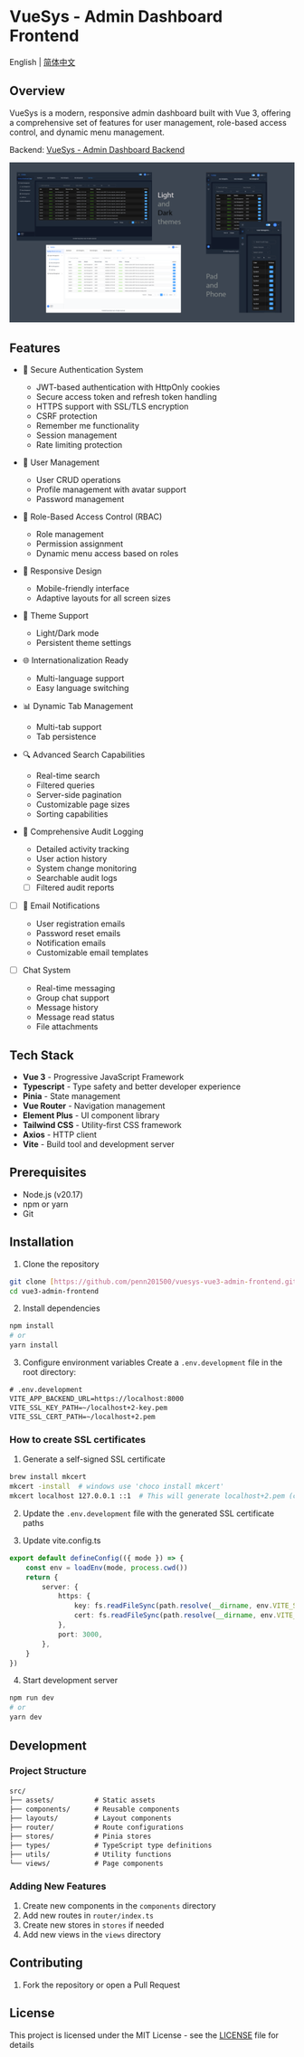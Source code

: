 # VueSys - Admin Dashboard Frontend

English | [简体中文](./README_CN.md)

## Overview

VueSys is a modern, responsive admin dashboard built with Vue 3, offering a comprehensive set of features for user management, role-based access control, and dynamic menu management.

Backend: [VueSys - Admin Dashboard Backend](https://github.com/penn201500/vuesys-django-admin-backend)

![VueSys - Admin Dashboard](./public/vuesys.png)


## Features

-   🔐 Secure Authentication System
    -   JWT-based authentication with HttpOnly cookies
    -   Secure access token and refresh token handling
    -   HTTPS support with SSL/TLS encryption
    -   CSRF protection
    -   Remember me functionality
    -   Session management
    -   Rate limiting protection
-   👥 User Management
    -   User CRUD operations
    -   Profile management with avatar support
    -   Password management
-   🔑 Role-Based Access Control (RBAC)
    -   Role management
    -   Permission assignment
    -   Dynamic menu access based on roles
-   📱 Responsive Design
    -   Mobile-friendly interface
    -   Adaptive layouts for all screen sizes
-   🎨 Theme Support
    -   Light/Dark mode
    -   Persistent theme settings
-   🌐 Internationalization Ready
    -   Multi-language support
    -   Easy language switching
-   📊 Dynamic Tab Management
    -   Multi-tab support
    -   Tab persistence
-   🔍 Advanced Search Capabilities

    -   Real-time search
    -   Filtered queries
    -   Server-side pagination
    -   Customizable page sizes
    -   Sorting capabilities

-   📝 Comprehensive Audit Logging
    -   Detailed activity tracking
    -   User action history
    -   System change monitoring
    -   Searchable audit logs
    - [ ] Filtered audit reports

- [ ] 📧 Email Notifications
    -   User registration emails
    -   Password reset emails
    -   Notification emails
    -   Customizable email templates

- [ ] Chat System
    -   Real-time messaging
    -   Group chat support
    -   Message history
    -   Message read status
    -   File attachments

## Tech Stack

-   **Vue 3** - Progressive JavaScript Framework
-   **Typescript** - Type safety and better developer experience
-   **Pinia** - State management
-   **Vue Router** - Navigation management
-   **Element Plus** - UI component library
-   **Tailwind CSS** - Utility-first CSS framework
-   **Axios** - HTTP client
-   **Vite** - Build tool and development server

## Prerequisites

-   Node.js (v20.17)
-   npm or yarn
-   Git

## Installation

1. Clone the repository

```bash
git clone [https://github.com/penn201500/vuesys-vue3-admin-frontend.git](https://github.com/penn201500/vuesys-vue3-admin-frontend.git)
cd vue3-admin-frontend
```

2. Install dependencies

```bash
npm install
# or
yarn install
```

3. Configure environment variables
   Create a `.env.development` file in the root directory:

```env
# .env.development
VITE_APP_BACKEND_URL=https://localhost:8000
VITE_SSL_KEY_PATH=~/localhost+2-key.pem
VITE_SSL_CERT_PATH=~/localhost+2.pem
```

### How to create SSL certificates

1. Generate a self-signed SSL certificate

```bash
brew install mkcert
mkcert -install  # windows use 'choco install mkcert'
mkcert localhost 127.0.0.1 ::1  # This will generate localhost+2.pem (certificate) and localhost+2-key.pem (key).
```

2. Update the `.env.development` file with the generated SSL certificate paths

3. Update vite.config.ts

```typescript
export default defineConfig(({ mode }) => {
    const env = loadEnv(mode, process.cwd())
    return {
        server: {
            https: {
                key: fs.readFileSync(path.resolve(__dirname, env.VITE_SSL_KEY_PATH)),
                cert: fs.readFileSync(path.resolve(__dirname, env.VITE_SSL_CERT_PATH)),
            },
            port: 3000,
        },
    }
})
```

4. Start development server

```bash
npm run dev
# or
yarn dev
```

## Development

### Project Structure

```
src/
├── assets/          # Static assets
├── components/      # Reusable components
├── layouts/         # Layout components
├── router/          # Route configurations
├── stores/          # Pinia stores
├── types/           # TypeScript type definitions
├── utils/           # Utility functions
└── views/           # Page components
```

### Adding New Features

1. Create new components in the `components` directory
2. Add new routes in `router/index.ts`
3. Create new stores in `stores` if needed
4. Add new views in the `views` directory

## Contributing

1. Fork the repository or open a Pull Request

## License

This project is licensed under the MIT License - see the [LICENSE](./LICENSE.md) file for details
